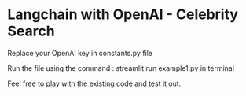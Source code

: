 # Langchain with OpenAI - Celebrity Search


Replace your OpenAI key in constants.py file

Run the file using the command : streamlit run example1.py in terminal

Feel free to play with the existing code and test it out.
